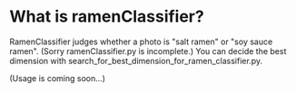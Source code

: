 # What is ramenClassifier?
RamenClassifier judges whether a photo is "salt ramen" or "soy sauce ramen".
(Sorry ramenClassifier.py is incomplete.)
You can decide the best dimension with search_for_best_dimension_for_ramen_classifier.py.
  
(Usage is coming soon...)
